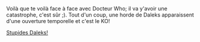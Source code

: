 Voilà que te voilà face à face avec Docteur Who; il va y'avoir une catastrophe, c'est sûr ;).
Tout d'un coup, une horde de Daleks apparaissent d'une ouverture temporelle et c'est le KO!

[Stupides Daleks!](https://www.youtube.com/watch?v=Av79UVJabf0)
